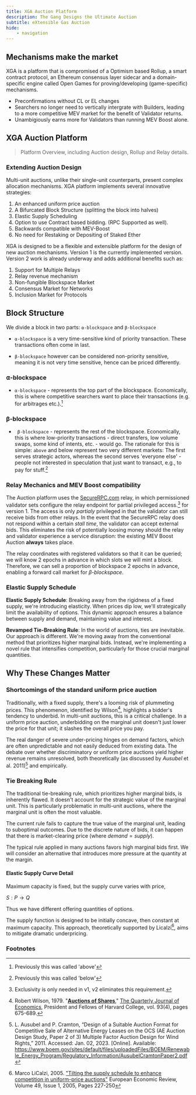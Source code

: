 ```yaml
---
title: XGA Auction Platform
description: The Gang Designs the Ultimate Auction
subtitle: eXtensible Gas Auction
hide:
    - navigation
---
```


## Mechanisms make the market

XGA is a platform that is compromised of a Optimism based Rollup, a smart contract protocol, an Ethereum consensus layer
sidecar and a domain-specific engine called Open Games for proving/developing (game-specific) mechanisms.

-   Preconfirmations without CL or EL changes
-   Searchers no longer need to vertically intergrate with Builders, leading to a more competitive MEV market for the
    benefit of Validator returns.
-   Unambigiously earns more for Validators than running MEV Boost alone.

## XGA Auction Platform

> Platform Overview, including Auction design, Rollup and Relay details.

### Extending Auction Design

Multi-unit auctions, unlike their single-unit counterparts, present complex allocation mechanisms. XGA platform
implements several innovative strategies:

1. An enhanced uniform price auction
2. A Bifurcated Block Structure (splitting the block into halves)
3. Elastic Supply Scheduling
4. Option to use Contract based bidding. (RPC Supported as well).
5. Backwards compatible with MEV-Boost
6. No need for Restaking or Depositing of Staked Ether

XGA is designed to be a flexible and extensible platform for the design of new auction mechanisms. Version 1 is the
currently implemented version. Version 2 work is already underway and adds additional benefits such as:

1. Support for Multiple Relays
2. Relay revenue mechanism
3. Non-fungible Blockspace Market
4. Consensus Market for Networks
5. Inclusion Market for Protocols

## **Block Structure**

We divide a block in two parts: `⍺-blockspace` and `β-blockspace`

-   `⍺-blockspace` is a very time-sensitive kind of priority transaction. These transactions often come in last.

-   `β-blockspace` however can be considered non-priority sensitive, meaning it is not very time sensitive, hence can be
    priced differently.

### **⍺-blockspace**

-   `⍺-blockspace` - represents the top part of the blockspace. Economically, this is where competitive searchers want
    to place their transactions (e.g. for arbitrages etc.).[^1]

### **β-blockspace**

-   ` β-blockspace` - represents the rest of the blockspace. Economically, this is where low-priority transactions -
    direct transfers, low volume swaps, some kind of intents, etc. - would go. The rationale for this is simple: `above`
    and below represent two very different markets: The first serves strategic actors, whereas the second serves
    'everyone else' - people not interested in speculation that just want to transact, e.g., to pay for stuff.[^2]

### Relay Mechanics and MEV Boost compatibility

The Auction platform uses the [SecureRPC.com](https://securerpc.com) relay, in which permissioned validator sets
configure the relay endpoint for partial privileged access.[^3] for version 1. The access is only _partialy_ privileged
in that the validator can still receive bids from other relays. In the event that the SecureRPC relay does not respond
within a certain _stall time_, the validator can accept external bids. This eliminates the risk of potentially loosing
money should the relay and validator experience a service disruption: the existing MEV Boost Auction **always** takes
place.

The relay coordinates with registered validators so that it can be queried; we will know 2 epochs in advance in which
slots we will mint a block. Therefore, we can sell a proportion of blockspace 2 epochs in advance, enabling a forward
call market for _β-blockspace_.

### **Elastic Supply Schedule**

**Elastic Supply Schedule**: Breaking away from the rigidness of a fixed supply, we're introducing elasticity. When
prices dip low, we'll strategically limit the availability of options. This dynamic approach ensures a balance between
supply and demand, maintaining value and interest.

**Revamped Tie-Breaking Rule**: In the world of auctions, ties are inevitable. Our approach is different. We're moving
away from the conventional method that prioritizes higher marginal bids. Instead, we're implementing a novel rule that
intensifies competition, particularly for those crucial marginal quantities.

## Why These Changes Matter

### Shortcomings of the standard uniform price auction

Traditionally, with a fixed supply, there's a looming risk of plummeting prices. This phenomenon, identified by
Wilson[^4], highlights a bidder's tendency to underbid. In multi-unit auctions, this is a critical challenge. In a
uniform price auction, underbidding on the marginal unit doesn't just lower the price for that unit; it slashes the
overall price you pay.

The real danger of severe under-pricing hinges on demand factors, which are often unpredictable and not easily deduced
from existing data. The debate over whether discriminatory or uniform price auctions yield higher revenue remains
unresolved, both theoretically (as discussed by _Ausubel_ et al. 2011)[^5] and empirically.

### Tie Breaking Rule

The traditional tie-breaking rule, which prioritizes higher marginal bids, is inherently flawed. It doesn't account for
the strategic value of the marginal unit. This is particularly problematic in multi-unit auctions, where the marginal
unit is often the most valuable.

The current rule fails to capture the true value of the marginal unit, leading to suboptimal outcomes. Due to the
discrete nature of bids, it can happen that there is market-clearing price (where $demand=supply$).

The typical rule applied in many auctions favors high marginal bids first. We will consider an alternative that
introduces more pressure at the quantity at the margin.

#### Elastic Supply Curve Detail

Maximum capacity is fixed, but the supply curve varies with price,

$S:P→Q$

Thus we have different offering quantities of options.

The supply function is designed to be initially concave, then constant at maximum capacity. This approach, theoretically
supported by Licalzi[^6], aims to mitigate dramatic underpricing.

### Footnotes

[^1]: Previously this was called 'above'
[^2]: Previously this was called 'below'
[^3]: Exclusivity is only needed in v1, v2 eliminates this requirement.
[^4]:
    Robert Wilson, 1979. "<B><A HREF="https://ideas.repec.org/a/oup/qjecon/v93y1979i4p675-689..html">Auctions of
    Shares</A></B>," <A HREF="https://ideas.repec.org/s/oup/qjecon.html">The Quarterly Journal of Economics</A>,
    President and Fellows of Harvard College, vol. 93(4), pages 675-689.

[^5]:
    L. Ausubel and P. Cramton, “Design of a Suitable Auction Format for Competitive Sale of Alternative Energy Leases on
    the OCS (AE Auction Design Study, Paper 2 of 3) Multiple Factor Auction Design for Wind Rights,” 2011. Accessed:
    Jan. 02, 2023. [Online]. Available:
    https://www.boem.gov/sites/default/files/uploadedFiles/BOEM/Renewable_Energy_Program/Regulatory_Information/AusubelCramtonPaper2.pdf

[^6]:
    Marco LiCalzi, 2005. <A HREF="https://doi.org/10.1016/S0014-2921(02)00324-0">"Tilting the supply schedule to enhance
    competition in uniform-price auctions"</A> European Economic Review, Volume 49, Issue 1, 2005, Pages 227-250
